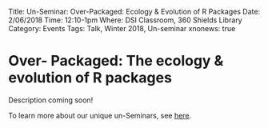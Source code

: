 Title: Un-Seminar: Over-Packaged: Ecology & Evolution of R Packages
Date: 2/06/2018
Time: 12:10-1pm
Where: DSI Classroom, 360 Shields Library
Category: Events
Tags: Talk, Winter 2018, Un-seminar
xnonews: true

# Over- Packaged: The ecology & evolution of R packages

Description coming soon!

To learn more about our unique un-Seminars, see [here](http://dsi.ucdavis.edu/unseminars.html).